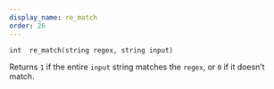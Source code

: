 ```yaml
---
display_name: re_match
order: 26
---
```

`int  re_match(string regex, string input)`

Returns `1` if the entire `input` string matches the `regex`, or `0` if it doesn’t match.
